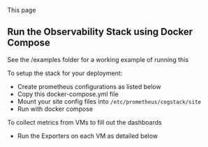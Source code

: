 
This page 



## Run the Observability Stack using Docker Compose

See the /examples folder for a working example of running this

To setup the stack for your deployment:
- Create prometheus configurations as listed below
- Copy this docker-compose.yml file
- Mount your site config files into `/etc/prometheus/cogstack/site` 
- Run with docker compose

To collect metrics from VMs to fill out the dashboards
- Run the Exporters on each VM as detailed below